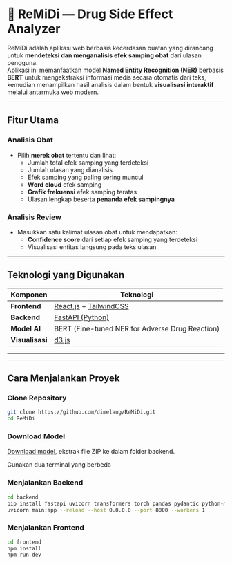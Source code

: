 # 💊 ReMiDi — Drug Side Effect Analyzer

ReMiDi adalah aplikasi web berbasis kecerdasan buatan yang dirancang untuk **mendeteksi dan menganalisis efek samping obat** dari ulasan pengguna.  
Aplikasi ini memanfaatkan model **Named Entity Recognition (NER)** berbasis **BERT** untuk mengekstraksi informasi medis secara otomatis dari teks, kemudian menampilkan hasil analisis dalam bentuk **visualisasi interaktif** melalui antarmuka web modern.

---

## Fitur Utama

### Analisis Obat
- Pilih **merek obat** tertentu dan lihat:
  - Jumlah total efek samping yang terdeteksi  
  - Jumlah ulasan yang dianalisis  
  - Efek samping yang paling sering muncul  
  - **Word cloud** efek samping  
  - **Grafik frekuensi** efek samping teratas  
  - Ulasan lengkap beserta **penanda efek sampingnya**

### Analisis Review
- Masukkan satu kalimat ulasan obat untuk mendapatkan:
  - **Confidence score** dari setiap efek samping yang terdeteksi  
  - Visualisasi entitas langsung pada teks ulasan  

---

## Teknologi yang Digunakan

| Komponen | Teknologi |
|-----------|------------|
| **Frontend** | [React.js](https://react.dev/) + [TailwindCSS](https://tailwindcss.com/) |
| **Backend** | [FastAPI (Python)](https://fastapi.tiangolo.com/) |
| **Model AI** | BERT (Fine-tuned NER for Adverse Drug Reaction) |
| **Visualisasi** | [d3.js](https://d3js.org/) |

---

---

## Cara Menjalankan Proyek

### Clone Repository
```bash
git clone https://github.com/dimelang/ReMiDi.git
cd ReMiDi
```


### Download Model
[Download model](https://binusianorg-my.sharepoint.com/personal/dimas_elang_binus_ac_id/_layouts/15/guestaccess.aspx?share=EcNQ3wukuBRKrH4JaotFI6YBX0J5IzV07mwHT_CVRSL6Gw&e=cVK5xD), ekstrak file ZIP ke dalam folder backend.

Gunakan dua terminal yang berbeda
### Menjalankan Backend
```bash
cd backend
pip install fastapi uvicorn transformers torch pandas pydantic python-multipart
uvicorn main:app --reload --host 0.0.0.0 --port 8000 --workers 1
```

### Menjalankan Frontend
```bash
cd frontend
npm install
npm run dev
```




